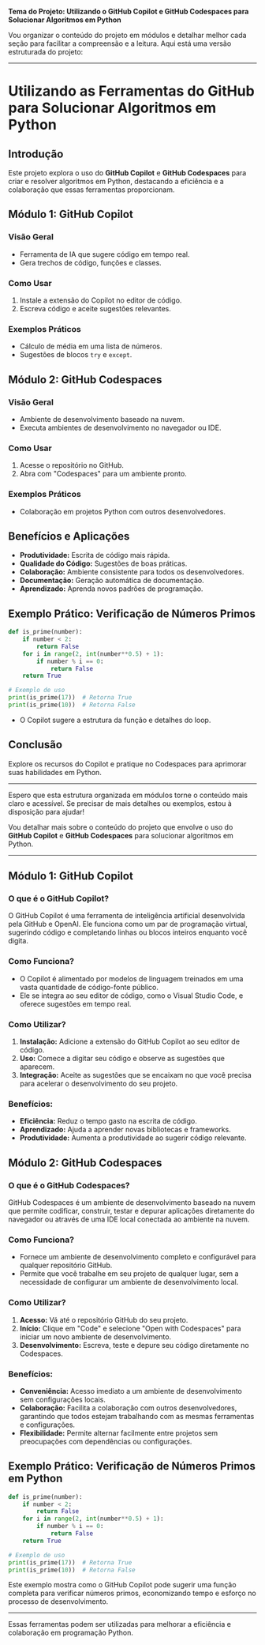 **Tema do Projeto: Utilizando o GitHub Copilot e GitHub Codespaces para Solucionar Algoritmos em Python**

Vou organizar o conteúdo do projeto em módulos e detalhar melhor cada seção para facilitar a compreensão e a leitura. Aqui está uma versão estruturada do projeto:

---

# **Utilizando as Ferramentas do GitHub para Solucionar Algoritmos em Python**

## **Introdução**
Este projeto explora o uso do **GitHub Copilot** e **GitHub Codespaces** para criar e resolver algoritmos em Python, destacando a eficiência e a colaboração que essas ferramentas proporcionam.

## **Módulo 1: GitHub Copilot**
### **Visão Geral**
- Ferramenta de IA que sugere código em tempo real.
- Gera trechos de código, funções e classes.

### **Como Usar**
1. Instale a extensão do Copilot no editor de código.
2. Escreva código e aceite sugestões relevantes.

### **Exemplos Práticos**
- Cálculo de média em uma lista de números.
- Sugestões de blocos `try` e `except`.

## **Módulo 2: GitHub Codespaces**
### **Visão Geral**
- Ambiente de desenvolvimento baseado na nuvem.
- Executa ambientes de desenvolvimento no navegador ou IDE.

### **Como Usar**
1. Acesse o repositório no GitHub.
2. Abra com "Codespaces" para um ambiente pronto.

### **Exemplos Práticos**
- Colaboração em projetos Python com outros desenvolvedores.

## **Benefícios e Aplicações**
- **Produtividade:** Escrita de código mais rápida.
- **Qualidade do Código:** Sugestões de boas práticas.
- **Colaboração:** Ambiente consistente para todos os desenvolvedores.
- **Documentação:** Geração automática de documentação.
- **Aprendizado:** Aprenda novos padrões de programação.

## **Exemplo Prático: Verificação de Números Primos**
```python
def is_prime(number):
    if number < 2:
        return False
    for i in range(2, int(number**0.5) + 1):
        if number % i == 0:
            return False
    return True

# Exemplo de uso
print(is_prime(17))  # Retorna True
print(is_prime(10))  # Retorna False
```
- O Copilot sugere a estrutura da função e detalhes do loop.

## **Conclusão**
Explore os recursos do Copilot e pratique no Codespaces para aprimorar suas habilidades em Python.

---

Espero que esta estrutura organizada em módulos torne o conteúdo mais claro e acessível. Se precisar de mais detalhes ou exemplos, estou à disposição para ajudar!

Vou detalhar mais sobre o conteúdo do projeto que envolve o uso do **GitHub Copilot** e **GitHub Codespaces** para solucionar algoritmos em Python.

---

## **Módulo 1: GitHub Copilot**

### **O que é o GitHub Copilot?**
O GitHub Copilot é uma ferramenta de inteligência artificial desenvolvida pela GitHub e OpenAI. Ele funciona como um par de programação virtual, sugerindo código e completando linhas ou blocos inteiros enquanto você digita.

### **Como Funciona?**
- O Copilot é alimentado por modelos de linguagem treinados em uma vasta quantidade de código-fonte público.
- Ele se integra ao seu editor de código, como o Visual Studio Code, e oferece sugestões em tempo real.

### **Como Utilizar?**
1. **Instalação:** Adicione a extensão do GitHub Copilot ao seu editor de código.
2. **Uso:** Comece a digitar seu código e observe as sugestões que aparecem.
3. **Integração:** Aceite as sugestões que se encaixam no que você precisa para acelerar o desenvolvimento do seu projeto.

### **Benefícios:**
- **Eficiência:** Reduz o tempo gasto na escrita de código.
- **Aprendizado:** Ajuda a aprender novas bibliotecas e frameworks.
- **Produtividade:** Aumenta a produtividade ao sugerir código relevante.

## **Módulo 2: GitHub Codespaces**

### **O que é o GitHub Codespaces?**
GitHub Codespaces é um ambiente de desenvolvimento baseado na nuvem que permite codificar, construir, testar e depurar aplicações diretamente do navegador ou através de uma IDE local conectada ao ambiente na nuvem.

### **Como Funciona?**
- Fornece um ambiente de desenvolvimento completo e configurável para qualquer repositório GitHub.
- Permite que você trabalhe em seu projeto de qualquer lugar, sem a necessidade de configurar um ambiente de desenvolvimento local.

### **Como Utilizar?**
1. **Acesso:** Vá até o repositório GitHub do seu projeto.
2. **Início:** Clique em "Code" e selecione "Open with Codespaces" para iniciar um novo ambiente de desenvolvimento.
3. **Desenvolvimento:** Escreva, teste e depure seu código diretamente no Codespaces.

### **Benefícios:**
- **Conveniência:** Acesso imediato a um ambiente de desenvolvimento sem configurações locais.
- **Colaboração:** Facilita a colaboração com outros desenvolvedores, garantindo que todos estejam trabalhando com as mesmas ferramentas e configurações.
- **Flexibilidade:** Permite alternar facilmente entre projetos sem preocupações com dependências ou configurações.

## **Exemplo Prático: Verificação de Números Primos em Python**

```python
def is_prime(number):
    if number < 2:
        return False
    for i in range(2, int(number**0.5) + 1):
        if number % i == 0:
            return False
    return True

# Exemplo de uso
print(is_prime(17))  # Retorna True
print(is_prime(10))  # Retorna False
```

Este exemplo mostra como o GitHub Copilot pode sugerir uma função completa para verificar números primos, economizando tempo e esforço no processo de desenvolvimento.

---

Essas ferramentas podem ser utilizadas para melhorar a eficiência e colaboração em programação Python. 
